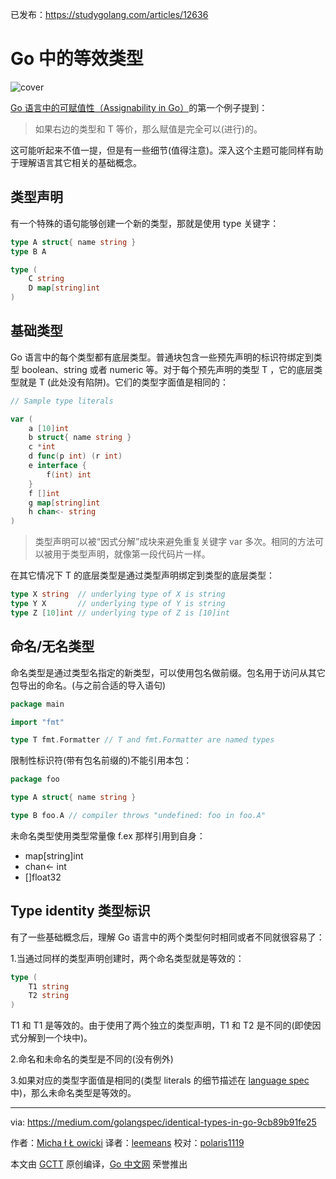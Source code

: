 已发布：https://studygolang.com/articles/12636

# Go 中的等效类型

![cover](https://raw.githubusercontent.com/studygolang/gctt-images/master/identical-type/cover.jpg)

[Go 语言中的可赋值性（Assignability in Go）](https://studygolang.com/articles/12381)的第一个例子提到：

> 如果右边的类型和 T 等价，那么赋值是完全可以(进行)的。

这可能听起来不值一提，但是有一些细节(值得注意)。深入这个主题可能同样有助于理解语言其它相关的基础概念。

## 类型声明

有一个特殊的语句能够创建一个新的类型，那就是使用 type 关键字：

```go
type A struct{ name string }
type B A

type (
	C string
	D map[string]int
)
```

## 基础类型

Go 语言中的每个类型都有底层类型。普通块包含一些预先声明的标识符绑定到类型 boolean、string 或者 numeric 等。对于每个预先声明的类型 T ，它的底层类型就是 T (此处没有陷阱)。它们的类型字面值是相同的：

```go
// Sample type literals

var (
	a [10]int
	b struct{ name string }
	c *int
	d func(p int) (r int)
	e interface {
		f(int) int
	}
	f []int
	g map[string]int
	h chan<- string
)
```

> 类型声明可以被“因式分解”成块来避免重复关键字 var 多次。相同的方法可以被用于类型声明，就像第一段代码片一样。

在其它情况下 T 的底层类型是通过类型声明绑定到类型的底层类型：

```go
type X string  // underlying type of X is string
type Y X       // underlying type of Y is string
type Z [10]int // underlying type of Z is [10]int
```

## 命名/无名类型

命名类型是通过类型名指定的新类型，可以使用包名做前缀。包名用于访问从其它包导出的命名。(与之前合适的导入语句)

```go
package main

import "fmt"

type T fmt.Formatter // T and fmt.Formatter are named types
```

限制性标识符(带有包名前缀的)不能引用本包：

```go
package foo

type A struct{ name string }

type B foo.A // compiler throws "undefined: foo in foo.A"
```

未命名类型使用类型常量像 f.ex 那样引用到自身：

- map[string]int
- chan<- int
- []float32

## Type identity 类型标识

有了一些基础概念后，理解 Go 语言中的两个类型何时相同或者不同就很容易了：

1.当通过同样的类型声明创建时，两个命名类型就是等效的：

```go
type (
	T1 string
	T2 string
)
```

T1 和 T1 是等效的。由于使用了两个独立的类型声明，T1 和 T2 是不同的(即使因式分解到一个块中)。

2.命名和未命名的类型是不同的(没有例外)

3.如果对应的类型字面值是相同的(类型 literals 的细节描述在 [language spec](https://golang.org/ref/spec#Type_identity) 中)，那么未命名类型是等效的。

----------

via: https://medium.com/golangspec/identical-types-in-go-9cb89b91fe25

作者：[Micha ł Ł owicki](https://medium.com/@mlowicki)
译者：[leemeans](https://github.com/leemeans)
校对：[polaris1119](https://github.com/polaris1119)

本文由 [GCTT](https://github.com/studygolang/GCTT) 原创编译，[Go 中文网](https://studygolang.com/) 荣誉推出
